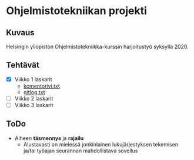 # Ohjelmistotekniikan projekti

## Kuvaus
Helsingin yliopiston Ohjelmistotekniikka-kurssin harjoitustyö syksyllä 2020.

## Tehtävät
- [x] Viikko 1 laskarit
    * [komentorivi.txt](https://github.com/makitzei/ot-harjoitustyo2020/blob/master/laskarit/viikko1/komentorivi.txt)
    * [gitlog.txt](https://github.com/makitzei/ot-harjoitustyo2020/blob/master/laskarit/viikko1/gitlog.txt)
- [ ] Viikko 2 laskarit
- [ ] Viikko 3 laskarit

## ToDo
* Aiheen __täsmennys__ ja __rajailu__
    * Alustavasti on mielessä jonkinlainen lukujärjestyksen tekemisen ja/tai työajan seurannan mahdollistava sovellus
